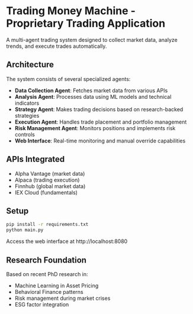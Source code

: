 # Trading Money Machine - Proprietary Trading Application

A multi-agent trading system designed to collect market data, analyze trends, and execute trades automatically.

## Architecture

The system consists of several specialized agents:
- **Data Collection Agent**: Fetches market data from various APIs
- **Analysis Agent**: Processes data using ML models and technical indicators
- **Strategy Agent**: Makes trading decisions based on research-backed strategies
- **Execution Agent**: Handles trade placement and portfolio management
- **Risk Management Agent**: Monitors positions and implements risk controls
- **Web Interface**: Real-time monitoring and manual override capabilities

## APIs Integrated
- Alpha Vantage (market data)
- Alpaca (trading execution)
- Finnhub (global market data)
- IEX Cloud (fundamentals)

## Setup

```bash
pip install -r requirements.txt
python main.py
```

Access the web interface at http://localhost:8080

## Research Foundation

Based on recent PhD research in:
- Machine Learning in Asset Pricing
- Behavioral Finance patterns
- Risk management during market crises
- ESG factor integration
